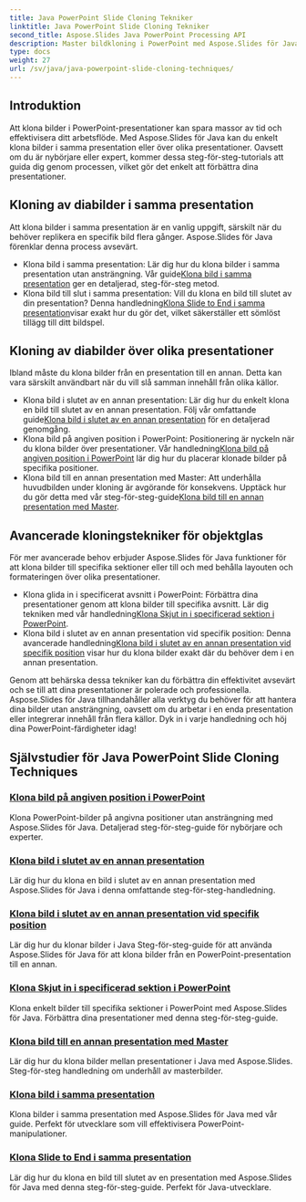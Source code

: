 ```yaml
---
title: Java PowerPoint Slide Cloning Tekniker
linktitle: Java PowerPoint Slide Cloning Tekniker
second_title: Aspose.Slides Java PowerPoint Processing API
description: Master bildkloning i PowerPoint med Aspose.Slides för Java. Lär dig att klona bilder i samma presentation eller över presentationer sömlöst.
type: docs
weight: 27
url: /sv/java/java-powerpoint-slide-cloning-techniques/
---
```

##  Introduktion

Att klona bilder i PowerPoint-presentationer kan spara massor av tid och effektivisera ditt arbetsflöde. Med Aspose.Slides för Java kan du enkelt klona bilder i samma presentation eller över olika presentationer. Oavsett om du är nybörjare eller expert, kommer dessa steg-för-steg-tutorials att guida dig genom processen, vilket gör det enkelt att förbättra dina presentationer.

## Kloning av diabilder i samma presentation

Att klona bilder i samma presentation är en vanlig uppgift, särskilt när du behöver replikera en specifik bild flera gånger. Aspose.Slides för Java förenklar denna process avsevärt.

-  Klona bild i samma presentation: Lär dig hur du klona bilder i samma presentation utan ansträngning. Vår guide[Klona bild i samma presentation](./clone-slide-within-same-presentation-powerpoint/) ger en detaljerad, steg-för-steg metod.
-  Klona bild till slut i samma presentation: Vill du klona en bild till slutet av din presentation? Denna handledning[Klona Slide to End i samma presentation](./clone-slide-end-within-same-presentation-powerpoint/)visar exakt hur du gör det, vilket säkerställer ett sömlöst tillägg till ditt bildspel.

## Kloning av diabilder över olika presentationer

Ibland måste du klona bilder från en presentation till en annan. Detta kan vara särskilt användbart när du vill slå samman innehåll från olika källor.

-  Klona bild i slutet av en annan presentation: Lär dig hur du enkelt klona en bild till slutet av en annan presentation. Följ vår omfattande guide[Klona bild i slutet av en annan presentation](./clone-slide-end-another-presentation-powerpoint/) för en detaljerad genomgång.
-  Klona bild på angiven position i PowerPoint: Positionering är nyckeln när du klona bilder över presentationer. Vår handledning[Klona bild på angiven position i PowerPoint](./clone-slide-specified-position-powerpoint/) lär dig hur du placerar klonade bilder på specifika positioner.
-  Klona bild till en annan presentation med Master: Att underhålla huvudbilden under kloning är avgörande för konsekvens. Upptäck hur du gör detta med vår steg-för-steg-guide[Klona bild till en annan presentation med Master](./clone-slide-another-presentation-master-powerpoint/).

## Avancerade kloningstekniker för objektglas

För mer avancerade behov erbjuder Aspose.Slides för Java funktioner för att klona bilder till specifika sektioner eller till och med behålla layouten och formateringen över olika presentationer.

-  Klona glida in i specificerat avsnitt i PowerPoint: Förbättra dina presentationer genom att klona bilder till specifika avsnitt. Lär dig tekniken med vår handledning[Klona Skjut in i specificerad sektion i PowerPoint](./clone-slide-specified-section-powerpoint/).
-  Klona bild i slutet av en annan presentation vid specifik position: Denna avancerade handledning[Klona bild i slutet av en annan presentation vid specifik position](./clone-slide-end-another-specific-position-powerpoint/) visar hur du klona bilder exakt där du behöver dem i en annan presentation.

Genom att behärska dessa tekniker kan du förbättra din effektivitet avsevärt och se till att dina presentationer är polerade och professionella. Aspose.Slides för Java tillhandahåller alla verktyg du behöver för att hantera dina bilder utan ansträngning, oavsett om du arbetar i en enda presentation eller integrerar innehåll från flera källor. Dyk in i varje handledning och höj dina PowerPoint-färdigheter idag!
## Självstudier för Java PowerPoint Slide Cloning Techniques
### [Klona bild på angiven position i PowerPoint](./clone-slide-specified-position-powerpoint/)
Klona PowerPoint-bilder på angivna positioner utan ansträngning med Aspose.Slides för Java. Detaljerad steg-för-steg-guide för nybörjare och experter.
### [Klona bild i slutet av en annan presentation](./clone-slide-end-another-presentation-powerpoint/)
Lär dig hur du klona en bild i slutet av en annan presentation med Aspose.Slides för Java i denna omfattande steg-för-steg-handledning.
### [Klona bild i slutet av en annan presentation vid specifik position](./clone-slide-end-another-specific-position-powerpoint/)
Lär dig hur du klonar bilder i Java Steg-för-steg-guide för att använda Aspose.Slides för Java för att klona bilder från en PowerPoint-presentation till en annan.
### [Klona Skjut in i specificerad sektion i PowerPoint](./clone-slide-specified-section-powerpoint/)
Klona enkelt bilder till specifika sektioner i PowerPoint med Aspose.Slides för Java. Förbättra dina presentationer med denna steg-för-steg-guide.
### [Klona bild till en annan presentation med Master](./clone-slide-another-presentation-master-powerpoint/)
Lär dig hur du klona bilder mellan presentationer i Java med Aspose.Slides. Steg-för-steg handledning om underhåll av masterbilder.
### [Klona bild i samma presentation](./clone-slide-within-same-presentation-powerpoint/)
Klona bilder i samma presentation med Aspose.Slides för Java med vår guide. Perfekt för utvecklare som vill effektivisera PowerPoint-manipulationer.
### [Klona Slide to End i samma presentation](./clone-slide-end-within-same-presentation-powerpoint/)
Lär dig hur du klona en bild till slutet av en presentation med Aspose.Slides för Java med denna steg-för-steg-guide. Perfekt för Java-utvecklare.